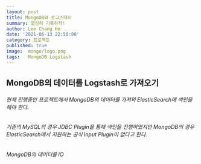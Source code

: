 ```yaml
---
layout: post
title: MongoDB와 로그스태시
summary: 열심히 기록하자!
author: Lee Chang Ho
date: '2021-06-13 22:50:00'
category: 프로젝트
published: true
image:  mongo/logo.png
tags:   MongoDB Logstash
---
```


## MongoDB의 데이터를 Logstash로 가져오기
###### 현재 진행중인 프로젝트에서 MongoDB의 데이터를 가져와 ElasticSearch에 색인을 해야 한다.
###### 기존의 MySQL의 경우 JDBC Plugin을 통해 색인을 진행하였지만 MongoDB의 경우 ElasticSearch에서 지원하는 공식 Input Plugin이 없다고 한다.  
###### MongoDB의 데이터를 lO

<!--stackedit_data:
eyJoaXN0b3J5IjpbNTE2MzUzMzU2LDEyMjAzMzgyNjJdfQ==
-->